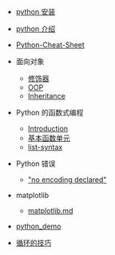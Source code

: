 - [python 安装](Python/python-install.md)
- [python 介绍](Python/python-intro.md)
- [Python-Cheat-Sheet](Python/Python-Cheat-Sheet.md)

- 面向对象

  - [修饰器](Python/python-Modifier.md)
  - [OOP](Python/python-oop.md)
  - [Inheritance](Python/Python-Inheritance.md)

- Python 的函数式编程

  - [Introduction](Python/Functional-programming-in-Python.md)
  - [基本函数单元](Python/Basic-Unit.md)
  - [list-syntax](Python/list-syntax.md)

- Python 错误

  - ["no encoding declared"](Python/encoding-declared.md)

- matplotlib

  - [matplotlib.md](Python/matplotlib.md)

- [python_demo](Python/python_demo.md)
- [循环的技巧](Python/Cyclic-Skills.md)

